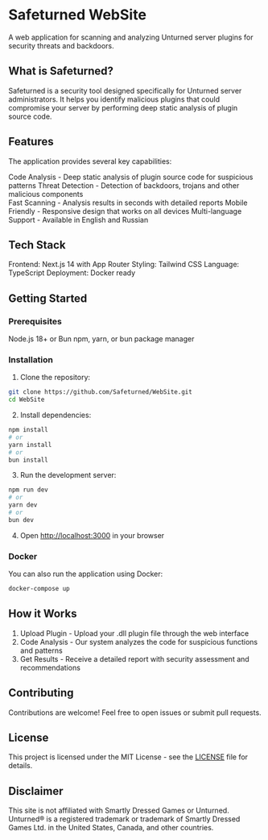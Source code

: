 # Safeturned WebSite

A web application for scanning and analyzing Unturned server plugins for security threats and backdoors.

## What is Safeturned?

Safeturned is a security tool designed specifically for Unturned server administrators. It helps you identify malicious plugins that could compromise your server by performing deep static analysis of plugin source code.

## Features

The application provides several key capabilities:

Code Analysis - Deep static analysis of plugin source code for suspicious patterns
Threat Detection - Detection of backdoors, trojans and other malicious components  
Fast Scanning - Analysis results in seconds with detailed reports
Mobile Friendly - Responsive design that works on all devices
Multi-language Support - Available in English and Russian

## Tech Stack

Frontend: Next.js 14 with App Router
Styling: Tailwind CSS
Language: TypeScript
Deployment: Docker ready

## Getting Started

### Prerequisites

Node.js 18+ or Bun
npm, yarn, or bun package manager

### Installation

1. Clone the repository:
```bash
git clone https://github.com/Safeturned/WebSite.git
cd WebSite
```

2. Install dependencies:
```bash
npm install
# or
yarn install
# or
bun install
```

3. Run the development server:
```bash
npm run dev
# or
yarn dev
# or
bun dev
```

4. Open [http://localhost:3000](http://localhost:3000) in your browser

### Docker

You can also run the application using Docker:

```bash
docker-compose up
```

## How it Works

1. Upload Plugin - Upload your .dll plugin file through the web interface
2. Code Analysis - Our system analyzes the code for suspicious functions and patterns
3. Get Results - Receive a detailed report with security assessment and recommendations

## Contributing

Contributions are welcome! Feel free to open issues or submit pull requests.

## License

This project is licensed under the MIT License - see the [LICENSE](LICENSE) file for details.

## Disclaimer

This site is not affiliated with Smartly Dressed Games or Unturned. Unturned® is a registered trademark or trademark of Smartly Dressed Games Ltd. in the United States, Canada, and other countries.